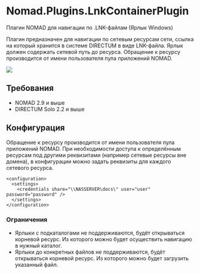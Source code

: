 # Nomad.Plugins.LnkContainerPlugin
Плагин NOMAD для навигации по .LNK-файлам (Ярлык Windows)

Плагин предназначен для навигации по сетевым ресурсам сети, ссылка на который хранится в системе DIRECTUM в виде LNK-файла.
Ярлык должен содержать сетевой путь до ресурса. Обращение к ресурсу производится от имени пользователя пула приложений NOMAD.

![](https://club.directum.ru/uploads/images/LNKPlugun.png_8da3b1ae-b61f-422e-90a9-1b46374b8b9b.png)

## Требования
* NOMAD 2.9 и выше
* DIRECTUM Solo 2.2 и выше

## Конфигурация
Обращение к ресурсу производится от имени пользователя пула приложений NOMAD.
При необходимости доступа к определённым ресурсам под другими реквизитами (например сетевые ресурсы вне домена), в конфигурации можно задать реквизиты для каждого сетевого ресурса.

```
<configuration>
  <settings>
    <credentials share="\\NASSERVER\docs\" user="user" password="password" />
  </settings>
</configuration>
```

### Ограничения
* Ярлыки с подкаталогами не поддерживаются, будёт открываться корневой ресурс. Из которого можно будет осуществить навигацию в нужный каталог.
* Ярлыки до конкретных файлов не поддерживаются, будёт открываться корневой ресурс. Из которого можно будет загрузить указанный файл.
